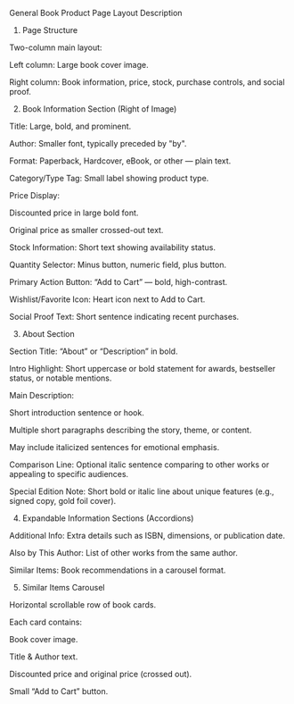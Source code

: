 General Book Product Page Layout Description

1. Page Structure

Two-column main layout:

Left column: Large book cover image.

Right column: Book information, price, stock, purchase controls, and social proof.

2. Book Information Section (Right of Image)

Title: Large, bold, and prominent.

Author: Smaller font, typically preceded by "by".

Format: Paperback, Hardcover, eBook, or other — plain text.

Category/Type Tag: Small label showing product type.

Price Display:

Discounted price in large bold font.

Original price as smaller crossed-out text.

Stock Information: Short text showing availability status.

Quantity Selector: Minus button, numeric field, plus button.

Primary Action Button: “Add to Cart” — bold, high-contrast.

Wishlist/Favorite Icon: Heart icon next to Add to Cart.

Social Proof Text: Short sentence indicating recent purchases.

3. About Section

Section Title: “About” or “Description” in bold.

Intro Highlight: Short uppercase or bold statement for awards, bestseller status, or notable mentions.

Main Description:

Short introduction sentence or hook.

Multiple short paragraphs describing the story, theme, or content.

May include italicized sentences for emotional emphasis.

Comparison Line: Optional italic sentence comparing to other works or appealing to specific audiences.

Special Edition Note: Short bold or italic line about unique features (e.g., signed copy, gold foil cover).

4. Expandable Information Sections (Accordions)

Additional Info: Extra details such as ISBN, dimensions, or publication date.

Also by This Author: List of other works from the same author.

Similar Items: Book recommendations in a carousel format.

5. Similar Items Carousel

Horizontal scrollable row of book cards.

Each card contains:

Book cover image.

Title & Author text.

Discounted price and original price (crossed out).

Small “Add to Cart” button.
